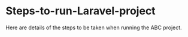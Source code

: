 # Steps-to-run-Laravel-project
Here are details of the steps to be taken when running the ABC project.
